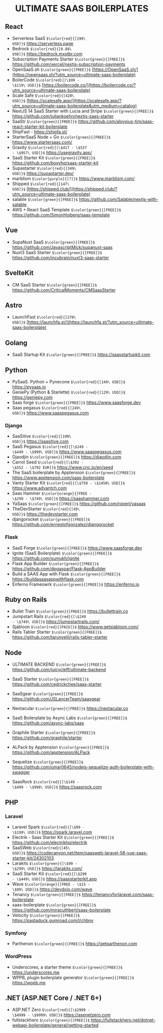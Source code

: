 <h1 align="center">ULTIMATE SAAS BOILERPLATES</h1>

## React
- Serverless SaaS <code>$\color{red}{[199\ USD]}$</code> https://serverless.page
- Bedrock <code>$\color{red}{[0.88\ USD]}$</code> https://bedrock.mxstbr.com
- Subscription Payments Starter <code>$\color{green}{[FREE]}$</code> https://github.com/vercel/nextjs-subscription-payments
- OpenSaaS.sh <code>$\color{green}{[FREE]}$</code> [https://OpenSaaS.sh/](https://opensaas.sh/?utm_source=ultimate-saas-boilerplate)
- BoilerCode <code>$\color{red}{[\$99 - \$119\ USD]}$</code> [https://boilercode.co/](https://boilercode.co/?utm_source=ultimate-saas-boilerplate)
- Scale Safe <code>$\color{red}{[420\ USD]}$</code> [https://scalesafe.app/](https://scalesafe.app/?utm_source=ultimate-saas-boilerplate&utm_medium=catalog)
- NextJS 14 SaaS Starter with Lucia and Stripe <code>$\color{green}{[FREE]}$</code>  https://github.com/juliankoehn/nextjs-saas-starter
- SaaStr <code>$\color{green}{[FREE]}$</code> https://github.com/aloysius-tim/saas-react-starter-kit-boilerplate
- ShipFast - https://shipfa.st/
- StarterSaaS Node + Go <code>$\color{green}{[FREE]}$</code> https://www.startersaas.com/
- Gravity <code>$\color{red}{[\$417 - \$537 - \$957\ USD]}$</code> https://usegravity.app/
- SaaS Starter Kit <code>$\color{green}{[FREE]}$</code> https://github.com/boxyhq/saas-starter-kit
- Supastarter <code>$\color{red}{[349\ USD]}$</code> https://supastarter.dev/
- marblism <code>$\color{purple}{[?]}$</code> https://www.marblism.com/
- Shipped  <code>$\color{red}{[147\ USD]}$</code> [https://shipped.club/](https://shipped.club/?utm_source=ultimate-saas-boilerplate)
- salable <code>$\color{green}{[FREE]}$</code> https://github.com/Salable/nextjs-with-salable
- AWS + React SaaS Template <code>$\color{green}{[FREE]}$</code> https://github.com/SimonHoiberg/saas-template

## Vue
- SupaNuxt SaaS <code>$\color{green}{[FREE]}$</code> https://github.com/JavascriptMick/supanuxt-saas
- Nuxt3 SaaS Starter <code>$\color{green}{[FREE]}$</code> https://github.com/incubrain/nuxt3-saas-starter

## SvelteKit
- CM SaaS Starter <code>$\color{green}{[FREE]}$</code> https://github.com/CriticalMoments/CMSaasStarter

## Astro
- LaunchFast <code>$\color{red}{[270\ USD]}$</code> [https://launchfa.st/](https://launchfa.st/?utm_source=ultimate-saas-boilerplate)

## Golang
- SaaS Startup Kit <code>$\color{green}{[FREE]}$</code> https://saasstartupkit.com

## Python
- PySaaS. Python + Pynecone <code>$\color{red}{[149\ USD]}$</code> https://pysaas.io
- GeniePy (Python & Starlette) <code>$\color{red}{[129\ USD]}$</code> https://geniepy.com 
- Saas forge <code>$\color{green}{[FREE]}$</code> https://www.saasforge.dev
- Saas pegasus <code>$\color{red}{[249\ USD]}$</code> https://www.saaspegasus.com

### Django
- SaaSitive <code>$\color{red}{[199\ USD]}$</code> https://saasitive.com
- SaaS Pegasus <code>$\color{red}{[\$249 - \$449 - \$999\ USD]}$</code> https://www.saaspegasus.com
- Djaodjin <code>$\color{green}{[FREE]}$</code> https://djaodjin.com
- Carrot Seed <code>$\color{red}{[\$392 - \$552 - \$792 EUR]}$</code> https://www.cnc.io/en/seed
- The SaaS boilerplate by Apptension <code>$\color{green}{[FREE]}$</code> https://www.apptension.com/saas-boilerplate
- Vanty Starter Kit <code>$\color{red}{[\$750 - \$1450\ USD]}$</code> https://www.advantch.com
- Saas Hammer <code>$\color{orange}{[FREE - \$299 - \$749\ USD]}$</code> https://saashammer.com
- YaSaas <code>$\color{green}{[FREE]}$</code> https://github.com/roperi/yasaas
- TheDevStarter <code>$\color{red}{[49\ USD]}$</code> https://thedevstarter.com
- djangorocket <code>$\color{green}{[FREE]}$</code> https://github.com/ernestofgonzalez/djangorocket

### Flask
- SaaS Forge <code>$\color{green}{[FREE]}$</code> https://www.saasforge.dev
- Ignite (SaaS Boilerplate) <code>$\color{green}{[FREE]}$</code> https://github.com/sumukh/ignite
- Flask App Builder <code>$\color{green}{[FREE]}$</code> https://github.com/dpgaspar/Flask-AppBuilder
- Build a SAAS App with Flask <code>$\color{green}{[FREE]}$</code> https://buildasaasappwithflask.com
- Enferno Frameowrk <code>$\color{green}{[FREE]}$</code> https://enferno.io

## Ruby on Rails
- Bullet Train <code>$\color{green}{[FREE]}$</code> https://bullettrain.co
- Jumpstart Rails <code>$\color{red}{[\$249 - \$749\ USD]}$</code> https://jumpstartrails.com/
- Sjabloon <code>$\color{red}{[PAID]}$</code> https://www.getsjabloon.com/
- Rails Tabler Starter <code>$\color{green}{[FREE]}$</code> https://github.com/tarunvelli/rails-tabler-starter

## Node
- ULTIMATE BACKEND <code>$\color{green}{[FREE]}$</code> https://github.com/juicycleff/ultimate-backend
- SaaS Starter <code>$\color{green}{[FREE]}$</code> https://github.com/cedrickchee/saas-starter
- SaaSgear <code>$\color{green}{[FREE]}$</code> https://github.com/JSLancerTeam/saasgear
- Nextacular <code>$\color{green}{[FREE]}$</code> https://nextacular.co

- SaaS Boilerplate by Async Labs <code>$\color{green}{[FREE]}$</code> https://github.com/async-labs/saas
- Graphile Starter <code>$\color{green}{[FREE]}$</code> https://github.com/graphile/starter
- ALPack by Apptension <code>$\color{green}{[FREE]}$</code> https://github.com/apptension/ALPack
- Sequelize <code>$\color{green}{[FREE]}$</code> https://github.com/umar0645/nodejs-sequelize-auth-boilerplate-with-swagger
- SaasRock <code>$\color{red}{[\$149 - \$499 - \$998\ USD]}$</code> https://saasrock.com

## PHP
### Laravel
- Laravel Spark <code>$\color{red}{[\$99 - \$199\ USD]}$</code> https://spark.laravel.com
- Electrik - Saas Starter Kit <code>$\color{green}{[FREE]}$</code> https://github.com/electrikhq/electrik
- SaaSWeb <code>$\color{red}{[45\ USD]}$</code> https://codecanyon.net/item/saasweb-laravel-58-vue-saas-starter-kit/24302103
- Larakits <code>$\color{green}{[\$99 - \$299\ USD]}$</code> https://larakits.com/
- SaaS Starter Kit <code>$\color{red}{[\$299 - \$449\ USD]}$</code> https://saasstarterkit.app
- Wave <code>$\color{orange}{[FREE - \$15 - \$99\ USD]}$</code> https://devdojo.com/wave
- Tenancy <code>$\color{green}{[FREE]}$</code> https://tenancyforlaravel.com/saas-boilerplate
- saas-boilerplate <code>$\color{green}{[FREE]}$</code> https://github.com/miracuthbert/saas-boilerplate
- Velocity <code>$\color{green}{[FREE]}$</code> https://pastaduck.gumroad.com/l/chbnv

### Symfony
- Parthenon <code>$\color{green}{[FREE]}$</code> https://getparthenon.com

### WordPress
- Underscores, a starter theme <code>$\color{green}{[FREE]}$</code> https://underscores.me
- WPPB, plugin boilerplate generator <code>$\color{green}{[FREE]}$</code> https://wppb.me

## .NET (ASP.NET Core / .NET 6+)
- ASP.NET Zero <code>$\color{red}{[\$2999 - \$4999 - \$9999\ USD]}$</code> https://aspnetzero.com
- fullstackhero <code>$\color{green}{[FREE]}$</code> https://fullstackhero.net/dotnet-webapi-boilerplate/general/getting-started
